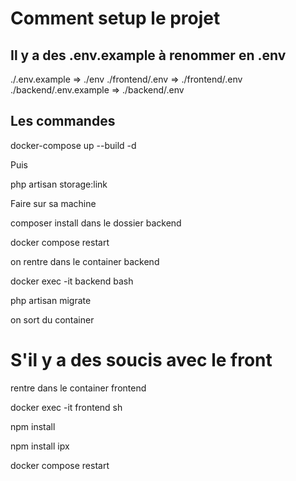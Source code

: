 # Comment setup le projet

## Il y a des .env.example à renommer en .env
./.env.example => ./env
./frontend/.env        => ./frontend/.env
./backend/.env.example => ./backend/.env

## Les commandes

docker-compose up --build -d 

Puis 

php artisan storage:link

Faire sur sa machine 

composer install dans le dossier backend

docker compose restart

on rentre dans le container backend

docker exec -it backend bash 

php artisan migrate

on sort du container

# S'il y a des soucis avec le front 

rentre dans le container frontend

docker exec -it frontend sh

npm install

npm install ipx 

docker compose restart



